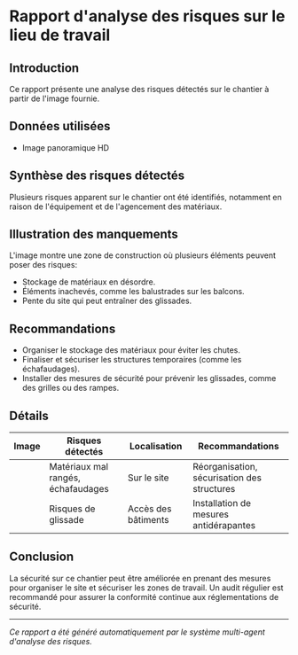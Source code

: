 # Rapport d'analyse des risques sur le lieu de travail

## Introduction
Ce rapport présente une analyse des risques détectés sur le chantier à partir de l'image fournie.

## Données utilisées
- Image panoramique HD

## Synthèse des risques détectés
Plusieurs risques apparent sur le chantier ont été identifiés, notamment en raison de l'équipement et de l'agencement des matériaux.

## Illustration des manquements
L'image montre une zone de construction où plusieurs éléments peuvent poser des risques:

- Stockage de matériaux en désordre.
- Éléments inachevés, comme les balustrades sur les balcons.
- Pente du site qui peut entraîner des glissades.

## Recommandations
- Organiser le stockage des matériaux pour éviter les chutes.
- Finaliser et sécuriser les structures temporaires (comme les échafaudages).
- Installer des mesures de sécurité pour prévenir les glissades, comme des grilles ou des rampes.

## Détails
| Image | Risques détectés                     | Localisation  | Recommandations                          |
|-------|--------------------------------------|---------------|------------------------------------------|
|       | Matériaux mal rangés, échafaudages  | Sur le site   | Réorganisation, sécurisation des structures |
|       | Risques de glissade                  | Accès des bâtiments | Installation de mesures antidérapantes   |

## Conclusion
La sécurité sur ce chantier peut être améliorée en prenant des mesures pour organiser le site et sécuriser les zones de travail. Un audit régulier est recommandé pour assurer la conformité continue aux réglementations de sécurité. 

---
*Ce rapport a été généré automatiquement par le système multi-agent d'analyse des risques.*